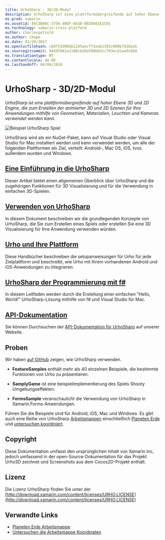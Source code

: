 ```yaml
---
title: UrhoSharp - 3D/2D-Modul
description: UrhoSharp ist eine plattformübergreifende auf hoher Ebene 3D und 2D Engine, die zum Erstellen der animierter 3D und 2D Szenen für Ihre Anwendungen mithilfe von Geometrien, Materialien, Leuchten und Kameras verwendet werden kann.
ms.prod: xamarin
ms.assetid: E6C5B86C-3756-49DF-843B-0B3D981E1C01
ms.technology: xamarin-cross-platform
author: charlespetzold
ms.author: chape
ms.date: 03/29/2017
ms.openlocfilehash: c8df53d90ab1245aecff3eab1393c009b7910aa5
ms.sourcegitcommit: 945df041e2180cb20af08b83cc703ecd1aedc6b0
ms.translationtype: MT
ms.contentlocale: de-DE
ms.lasthandoff: 04/04/2018
---
```

# <a name="urhosharp---3d2d-engine"></a>UrhoSharp - 3D/2D-Modul

_UrhoSharp ist eine plattformübergreifende auf hoher Ebene 3D und 2D Engine, die zum Erstellen der animierter 3D und 2D Szenen für Ihre Anwendungen mithilfe von Geometrien, Materialien, Leuchten und Kameras verwendet werden kann._

![](images/video.gif "Beispiel UrhoSharp Spiel")

UrhoSharp wird als ein NuGet-Paket, kann auf Visual Studio oder Visual Studio für Mac installiert werden und kann verwendet werden, um alle der folgenden Plattformen als Ziel, verteilt: Android-, Mac OS, iOS, tvos. außerdem wurden und Windows.

##  <a name="an-introduction-to-urhosharpgraphics-gamesurhosharpintroductionmd"></a>[Eine Einführung in die UrhoSharp](~/graphics-games/urhosharp/introduction.md)

Dieser Artikel bietet einen allgemeinen Überblick über UrhoSharp und die zugehörigen Funktionen für 3D Visualisierung und für die Verwendung in einfachen 3D-Spielen.

##  <a name="using-urhosharpgraphics-gamesurhosharpusingmd"></a>[Verwenden von UrhoSharp](~/graphics-games/urhosharp/using.md)

In diesem Dokument beschreiben wir die grundlegenden Konzepte von UrhoSharp, die Sie zum Erstellen eines Spiels oder erstellen Sie eine 3D Visualisierung für Ihre Anwendung verwenden würden.

## <a name="urho-and-your-platformgraphics-gamesurhosharpplatformindexmd"></a>[Urho und Ihre Plattform](~/graphics-games/urhosharp/platform/index.md)

Diese Handbücher beschreiben die setupanweisungen für Urho für jede Zielplattform und beschreibt, wie Urho mit Ihrem vorhandenen Android und iOS-Anwendungen zu integrieren.

## <a name="programming-urhosharp-with-fgraphics-gamesurhosharpfsharpmd"></a>[UrhoSharp der Programmierung mit f#](~/graphics-games/urhosharp/fsharp.md)

In diesem Leitfaden werden durch die Erstellung einer einfachen "Hello, World!" UrhoSharp-Lösung mithilfe von f# und Visual Studio für Mac.

## <a name="api-documentationhttpsdeveloperxamarincomapirooturho"></a>[API-Dokumentation](https://developer.xamarin.com/api/root/Urho/)

Sie können Durchsuchen der [API-Dokumentation für UrhoSharp](https://developer.xamarin.com/api/root/Urho/) auf unserer Website.

## <a name="samples"></a>Proben

Wir haben [auf GitHub](http://github.com/xamarin/urho-samples) zeigen, wie UrhoSharp verwenden.

- **FeatureSamples** enthält mehr als 40 einzelnen Beispiele, die bestimmte Funktionen von Urho zu präsentieren.

- **SamplyGame** ist eine beispielimplementierung des Spiels Shooty Umgebungseffekten.

- **FormsSample** veranschaulicht die Verwendung von UrhoSharp in Xamarin.Forms-Anwendungen.

Führen Sie die Beispiele sind für Android, iOS, Mac und Windows.
Es gibt auch eine Reihe von UrhoSharp [Arbeitsmappen](https://developer.xamarin.com/workbooks/) einschließlich [Planeten Erde](https://developer.xamarin.com/workbooks/graphics/urhosharp/planetearth/planetearth.workbook) und [untersuchen koordiniert](https://developer.xamarin.com/workbooks/graphics/urhosharp/coordinates/ExploringUrhoCoordinates.workbook).


## <a name="copyright"></a>Copyright

Diese Dokumentation umfasst den ursprünglichen Inhalt von Xamarin Inc, jedoch umfassend in der open-Source-Dokumentation für das Projekt Urho3D zeichnet und Screenshots aus dem Cocos2D-Projekt enthält.

## <a name="license"></a>Lizenz

Die Lizenz UrhoSharp finden Sie unter der [http://download.xamarin.com/content/licenses/URHO.LICENSE](http://download.xamarin.com/content/licenses/URHO.LICENSE)



## <a name="related-links"></a>Verwandte Links

- [Planeten Erde Arbeitsmappe](https://developer.xamarin.com/workbooks/graphics/urhosharp/planetearth/planetearth.workbook)
- [Untersuchen die Arbeitsmappe Koordinaten](https://developer.xamarin.com/workbooks/graphics/urhosharp/coordinates/ExploringUrhoCoordinates.workbook)
